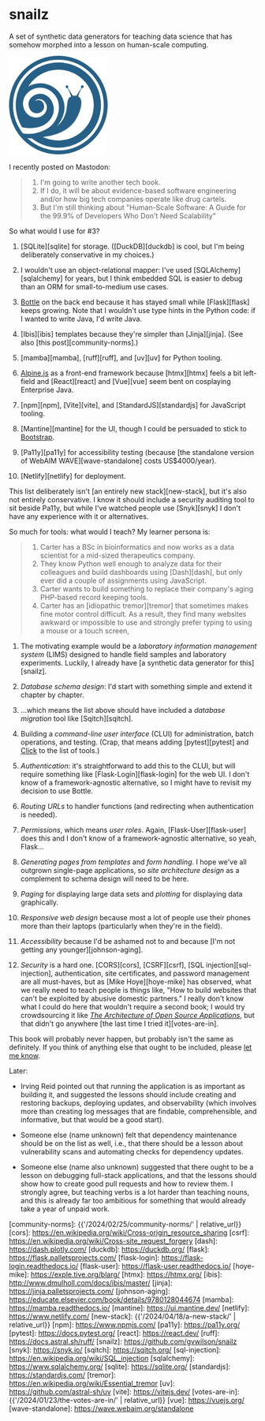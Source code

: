 # snailz

A set of synthetic data generators for teaching data science
that has somehow morphed into a lesson on human-scale computing.

<img src="img/snail-logo.svg" width="200px" alt="snail logo" longtext="snail logo by Vecteezy">

I recently posted on Mastodon:

> 1.  I'm going to write another tech book.
> 2.  If I do, it will be about evidence-based software engineering and/or how big tech companies operate like drug cartels.
> 3.  But I'm still thinking about "Human-Scale Software: A Guide for the 99.9% of Developers Who Don't Need Scalability"

So what would I use for #3?

1.  [SQLite][sqlite] for storage.
    ([DuckDB][duckdb] is cool, but I'm being deliberately conservative in my choices.)

1.  I wouldn't use an object-relational mapper:
    I've used [SQLAlchemy][sqlalchemy] for years,
    but I think embedded SQL is easier to debug than an ORM for small-to-medium use cases.

1.  [Bottle][bottle] on the back end
    because it has stayed small while [Flask][flask] keeps growing.
    Note that I wouldn't use type hints in the Python code:
    if I wanted to write Java, I'd write Java.

1.  [Ibis][ibis] templates because they're simpler than [Jinja][jinja].
    (See also [this post][community-norms].)

1.  [mamba][mamba], [ruff][ruff], and [uv][uv] for Python tooling.

1.  [Alpine.js][alpine] as a front-end framework
    because [htmx][htmx] feels a bit left-field
    and [React][react] and [Vue][vue] seem bent on cosplaying Enterprise Java.

1.  [npm][npm], [Vite][vite], and [StandardJS][standardjs] for JavaScript tooling.

1.  [Mantine][mantine] for the UI,
    though I could be persuaded to stick to [Bootstrap][bootstrap].

1.  [Pa11y][pa11y] for accessibility testing
    (because [the standalone version of WebAIM WAVE][wave-standalone] costs US$4000/year).

1.  [Netlify][netlify] for deployment.

This list deliberately isn't [an entirely new stack][new-stack],
but it's also not entirely conservative.
I know it should include a security auditing tool to sit beside Pa11y,
but while I've watched people use [Snyk][snyk]
I don't have any experience with it or alternatives.

So much for tools:
what would I teach?
My learner persona is:

> 1.  Carter has a BSc in bioinformatics
>     and now works as a data scientist for a mid-sized therapeutics company.
> 1.  They know Python well enough to analyze data for their colleagues
>     and build dashboards using [Dash][dash],
>     but only ever did a couple of assignments using JavaScript.
> 1.  Carter wants to build something to replace their company's aging PHP-based record keeping tools.
> 1.  Carter has an [idiopathic tremor][tremor]
>     that sometimes makes fine motor control difficult.
>     As a result,
>     they find many websites awkward or impossible to use
>     and strongly prefer typing to using a mouse or a touch screen,

1.  The motivating example would be a *laboratory information management system* (LIMS)
    designed to handle field samples and laboratory experiments.
    Luckily,
    I already have [a synthetic data generator for this][snailz].

1.  *Database schema design*:
    I'd start with something simple and extend it chapter by chapter.

1.  …which means the list above should have included a *database migration* tool like [Sqitch][sqitch].

1.  Building a *command-line user interface* (CLUI) for administration, batch operations, and testing.
    (Crap, that means adding [pytest][pytest] and [Click][click] to the list of tools.)

1.  *Authentication*:
    it's straightforward to add this to the CLUI,
    but will require something like [Flask-Login][flask-login] for the web UI.
    I don't know of a framework-agnostic alternative,
    so I might have to revisit my decision to use Bottle.

1.  *Routing URLs* to handler functions
    (and redirecting when authentication is needed).

1.  *Permissions*,
    which means *user roles*.
    Again,
    [Flask-User][flask-user] does this and I don't know of a framework-agnostic alternative,
    so yeah, Flask…

1.  *Generating pages from templates* and *form handling*.
    I hope we've all outgrown single-page applications,
    so *site architecture design* as a complement to schema design will need to be here.

1.  *Paging* for displaying large data sets and *plotting* for displaying data graphically.

1.  *Responsive web design* because most a lot of people use their phones more than their laptops
    (particularly when they're in the field).

1.  *Accessibility* because I'd be ashamed not to
    and because [I'm not getting any younger][johnson-aging].

1.  *Security* is a hard one.
    [CORS][cors], [CSRF][csrf], [SQL injection][sql-injection], authentication, site certificates, and password management
    are all must-haves,
    but as [Mike Hoye][hoye-mike] has observed,
    what we really need to teach people is things like,
    "How to build websites that can't be exploited by abusive domestic partners."
    I really don't know what I could do here that wouldn't require a second book;
    I would try crowdsourcing it like [*The Architecture of Open Source Applications*][aosa],
    but that didn't go anywhere [the last time I tried it][votes-are-in].

This book will probably never happen,
but probably isn't the same as definitely.
If you think of anything else that ought to be included,
please [let me know](mailto:{{site.author.email}}).

Later:

-   Irving Reid pointed out that running the application is as important as building it,
    and suggested the lessons should include creating and restoring backups,
    deploying updates,
    and observability
    (which involves more than creating log messages that are findable, comprehensible, and informative,
    but that would be a good start).

-   Someone else (name unknown) felt that dependency maintenance should be on the list as well,
    i.e.,
    that there should be a lesson about vulnerability scans and automating checks for dependency updates.

-   Someone else (name also unknown) suggested that there ought to be a lesson on debugging full-stack applications,
    and that the lessons should show how to create good pull requests and how to review them.
    I strongly agree,
    but teaching verbs is a lot harder than teaching nouns,
    and this is already far too ambitious for something that would already take a year of unpaid work.

[alpine]: https://alpinejs.dev/
[aosa]: https://aosabook.org/
[bootstrap]: https://getbootstrap.com/
[bottle]: https://bottlepy.org/
[click]: https://click.palletsprojects.com/
[community-norms]: {{'/2024/02/25/community-norms/' | relative_url}}
[cors]: https://en.wikipedia.org/wiki/Cross-origin_resource_sharing
[csrf]: https://en.wikipedia.org/wiki/Cross-site_request_forgery
[dash]: https://dash.plotly.com/
[duckdb]: https://duckdb.org/
[flask]: https://flask.palletsprojects.com/
[flask-login]: https://flask-login.readthedocs.io/
[flask-user]: https://flask-user.readthedocs.io/
[hoye-mike]: https://exple.tive.org/blarg/
[htmx]: https://htmx.org/
[ibis]: http://www.dmulholl.com/docs/ibis/master/
[jinja]: https://jinja.palletsprojects.com/
[johnson-aging]: https://educate.elsevier.com/book/details/9780128044674
[mamba]: https://mamba.readthedocs.io/
[mantine]: https://ui.mantine.dev/
[netlify]: https://www.netlify.com/
[new-stack]: {{'/2024/04/18/a-new-stack/' | relative_url}}
[npm]: https://www.npmjs.com/
[pa11y]: https://pa11y.org/
[pytest]: https://docs.pytest.org/
[react]: https://react.dev/
[ruff]: https://docs.astral.sh/ruff/
[snailz]: https://github.com/gvwilson/snailz
[snyk]: https://snyk.io/
[sqitch]: https://sqitch.org/
[sql-injection]: https://en.wikipedia.org/wiki/SQL_injection
[sqlalchemy]: https://www.sqlalchemy.org/
[sqlite]: https://sqlite.org/
[standardjs]: https://standardjs.com/
[tremor]: https://en.wikipedia.org/wiki/Essential_tremor
[uv]: https://github.com/astral-sh/uv
[vite]: https://vitejs.dev/
[votes-are-in]: {{'/2024/01/23/the-votes-are-in/' | relative_url}}
[vue]: https://vuejs.org/
[wave-standalone]: https://wave.webaim.org/standalone
